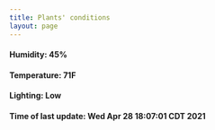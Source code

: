 ```yaml
---
title: Plants' conditions
layout: page
---
```



#### Humidity: 45%
#### Temperature: 71F
#### Lighting: Low
#### Time of last update: Wed Apr 28 18:07:01 CDT 2021
